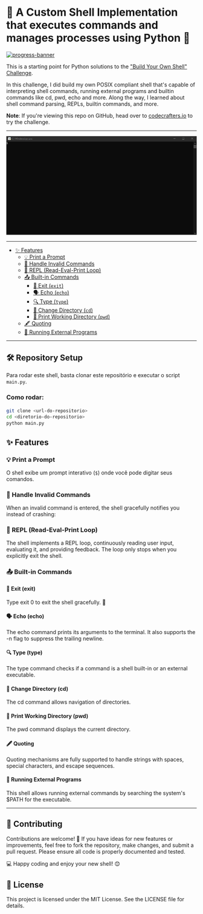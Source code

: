 # 🐚 A Custom Shell Implementation that executes commands and manages processes using Python 🐍

[![progress-banner](https://backend.codecrafters.io/progress/shell/c05a9453-4908-4a80-8935-e9fd7048ae1e)](https://app.codecrafters.io/users/codecrafters-bot?r=2qF)

This is a starting point for Python solutions to the
["Build Your Own Shell" Challenge](https://app.codecrafters.io/courses/shell/overview).

In this challenge, I did build my own POSIX compliant shell that's capable of
interpreting shell commands, running external programs and builtin commands like
cd, pwd, echo and more. Along the way, I learned about shell command parsing,
REPLs, builtin commands, and more.

**Note**: If you're viewing this repo on GitHub, head over to
[codecrafters.io](https://codecrafters.io) to try the challenge.

---

![](https://github.com/michaelrobertt/codecrafters-shell-python/blob/main/app/Anima%C3%A7%C3%A3o.gif?raw=true)

---

- [✨ Features](#-features)
  - [💡 Print a Prompt](#-print-a-prompt)
  - [🚫 Handle Invalid Commands](#-handle-invalid-commands)
  - [🔄 REPL (Read-Eval-Print Loop)](#-repl-read-eval-print-loop)
  - [📤 Built-in Commands](#-built-in-commands)
    - [🚪 Exit (`exit`)](#-exit-exit)
    - [🗣️ Echo (`echo`)](#️-echo-echo)
    - [🔍 Type (`type`)](#-type-type)
    - [📂 Change Directory (`cd`)](#-change-directory-cd)
    - [📍 Print Working Directory (`pwd`)](#-print-working-directory-pwd)
  - [🖋️ Quoting](#️-quoting)
  - [📜 Running External Programs](#-running-external-programs)

---

## 🛠️ Repository Setup

Para rodar este shell, basta clonar este repositório e executar o script `main.py`.

### Como rodar:

```bash
git clone <url-do-repositorio>
cd <diretorio-do-repositorio>
python main.py
```

## ✨ Features

### 💡 Print a Prompt

O shell exibe um prompt interativo (`$`) onde você pode digitar seus comandos.

### 🚫 Handle Invalid Commands

When an invalid command is entered, the shell gracefully notifies you instead of crashing:


### 🔄 REPL (Read-Eval-Print Loop)

The shell implements a REPL loop, continuously reading user input, evaluating it, and providing feedback. The loop only stops when you explicitly exit the shell.

### 📤 Built-in Commands

#### 🚪 Exit (exit)
Type exit 0 to exit the shell gracefully. 🛑

#### 🗣️ Echo (echo)
The echo command prints its arguments to the terminal. It also supports the -n flag to suppress the trailing newline.

#### 🔍 Type (type)
The type command checks if a command is a shell built-in or an external executable.

#### 📂 Change Directory (cd)
The cd command allows navigation of directories.

#### 📍 Print Working Directory (pwd)
The pwd command displays the current directory.

#### 🖋️ Quoting
Quoting mechanisms are fully supported to handle strings with spaces, special characters, and escape sequences.

#### 📜 Running External Programs
This shell allows running external commands by searching the system's $PATH for the executable.

---

## 🤝 Contributing

Contributions are welcome! 🎉 If you have ideas for new features or improvements, feel free to fork the repository, make changes, and submit a pull request. Please ensure all code is properly documented and tested.

💻 Happy coding and enjoy your new shell! 😊

## 📄 License

This project is licensed under the MIT License. See the LICENSE file for details.
